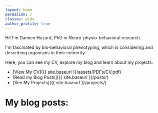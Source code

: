 ```yaml
---
layout: home
permalink: /
classes: wide
author_profile: true
---
```


Hi! I'm Damien Huzard, PhD in Neuro-physio-behavioral research.

I'm fascinated by bio-behavioral phenotyping, which is considering and describing organisms in their entirerity.

Here, you can see my CV, explore my blog and learn about my projects:

- [View My CV]({{ site.baseurl }}/assets/PDFs/CV.pdf)
- [Read my Blog Posts]({{ site.baseurl }}/posts/)
- [See My Projects]({{ site.baseurl }}/projects/)

# My blog posts: